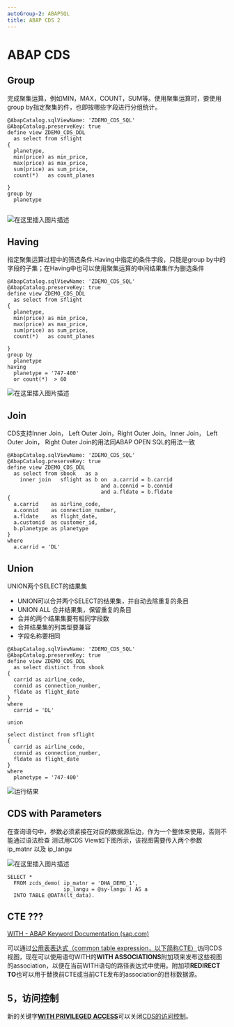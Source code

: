 ```yaml
---
autoGroup-2: ABAPSQL
title: ABAP CDS 2
---
```




# ABAP CDS

## Group

完成聚集运算，例如MIN，MAX，COUNT，SUM等。使用聚集运算时，要使用group by指定聚集的件，也即按哪些字段进行分组统计。

~~~ABAP
@AbapCatalog.sqlViewName: 'ZDEMO_CDS_SQL'
@AbapCatalog.preserveKey: true
define view ZDEMO_CDS_DDL
  as select from sflight
{
  planetype,
  min(price) as min_price,
  max(price) as max_price,
  sum(price) as sum_price,
  count(*)   as count_planes

}
group by
  planetype


~~~

![在这里插入图片描述](http://claudpic.oss-cn-hangzhou.aliyuncs.com/img/20200501105228972.png)



## Having

指定聚集运算过程中的筛选条件.Having中指定的条件字段，只能是group by中的字段的子集；在Having中也可以使用聚集运算的中间结果集作为删选条件

~~~ABAP
@AbapCatalog.sqlViewName: 'ZDEMO_CDS_SQL'
@AbapCatalog.preserveKey: true
define view ZDEMO_CDS_DDL
  as select from sflight
{
  planetype,
  min(price) as min_price,
  max(price) as max_price,
  sum(price) as sum_price,
  count(*)   as count_planes

}
group by
  planetype
having
  planetype = '747-400'
  or count(*)  > 60

~~~

![在这里插入图片描述](http://claudpic.oss-cn-hangzhou.aliyuncs.com/img/20200501110245891.png)



## Join

CDS支持Inner Join， Left Outer Join，Right Outer Join。Inner Join， Left Outer Join， Right Outer Join的用法同ABAP OPEN SQL的用法一致

~~~ABAP
@AbapCatalog.sqlViewName: 'ZDEMO_CDS_SQL'
@AbapCatalog.preserveKey: true
define view ZDEMO_CDS_DDL
  as select from sbook   as a
    inner join   sflight as b on  a.carrid = b.carrid
                              and a.connid = b.connid
                              and a.fldate = b.fldate
{
  a.carrid    as airline_code,
  a.connid    as connection_number,
  a.fldate    as flight_date,
  a.customid  as customer_id,
  b.planetype as planetype
}
where
  a.carrid = 'DL'

~~~

## Union

UNION两个SELECT的结果集

- UNION可以合并两个SELECT的结果集，并自动去除重复的条目
- UNION ALL 合并结果集，保留重复的条目
- 合并的两个结果集要有相同字段数
- 合并结果集的列类型要兼容
- 字段名称要相同

~~~ABAP
@AbapCatalog.sqlViewName: 'ZDEMO_CDS_SQL'
@AbapCatalog.preserveKey: true
define view ZDEMO_CDS_DDL
  as select distinct from sbook
{
  carrid as airline_code,
  connid as connection_number,
  fldate as flight_date
}
where
  carrid = 'DL'

union

select distinct from sflight
{
  carrid as airline_code,
  connid as connection_number,
  fldate as flight_date
}
where
  planetype = '747-400'

~~~

![运行结果](http://claudpic.oss-cn-hangzhou.aliyuncs.com/img/20200501112622620.png)





## CDS with Parameters

在查询语句中，参数必须紧接在对应的数据源后边，作为一个整体来使用，否则不能通过语法检查 测试用CDS
View如下图所示，该视图需要传入两个参数 ip_matnr 以及 ip_langu

![在这里插入图片描述](http://claudpic.oss-cn-hangzhou.aliyuncs.com/img/20210715115325992.png)

~~~
SELECT *
  FROM zcds_demo( ip_matnr = 'DHA_DEMO_1',
                  ip_langu = @sy-langu ) AS a 
  INTO TABLE @DATA(lt_data). 

~~~





## CTE ??? 

[WITH - ABAP Keyword Documentation (sap.com)](https://help.sap.com/doc/abapdocu_753_index_htm/7.53/en-US/abapwith.htm)

可以通过[公用表表达式（common table expression，以下简称CTE）](https://help.sap.com/doc/abapdocu_753_index_htm/7.53/en-US/abapwith.htm)访问CDS视图，现在可以使用语句WITH的**WITH ASSOCIATIONS**附加项来发布这些视图的association，以便在当前WITH语句的路径表达式中使用。附加项**REDIRECT TO**也可以用于替换前CTE或当前CTE发布的association的目标数据源。







## 5，访问控制

新的关键字[**WITH PRIVILEGED ACCESS**](https://help.sap.com/doc/abapdocu_752_index_htm/7.52/en-US/abapselect_data_source.htm)可以关闭[CDS的访问控制](https://help.sap.com/doc/abapdocu_752_index_htm/7.52/en-US/abencds_access_control_glosry.htm)。

